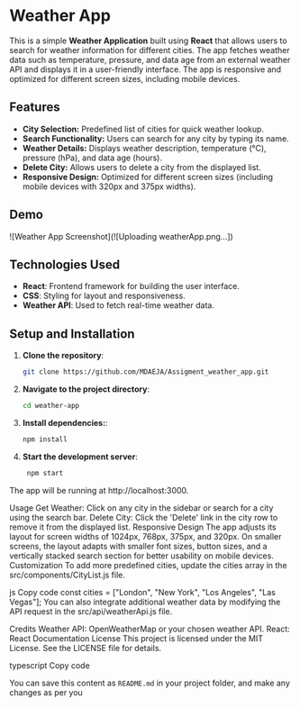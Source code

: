 # Weather App

This is a simple **Weather Application** built using **React** that allows users to search for weather information for different cities. The app fetches weather data such as temperature, pressure, and data age from an external weather API and displays it in a user-friendly interface. The app is responsive and optimized for different screen sizes, including mobile devices.

## Features

- **City Selection:** Predefined list of cities for quick weather lookup.
- **Search Functionality:** Users can search for any city by typing its name.
- **Weather Details:** Displays weather description, temperature (°C), pressure (hPa), and data age (hours).
- **Delete City:** Allows users to delete a city from the displayed list.
- **Responsive Design:** Optimized for different screen sizes (including mobile devices with 320px and 375px widths).

## Demo

![Weather App Screenshot](![Uploading weatherApp.png…])

## Technologies Used

- **React**: Frontend framework for building the user interface.
- **CSS**: Styling for layout and responsiveness.
- **Weather API**: Used to fetch real-time weather data.

## Setup and Installation

1. **Clone the repository**:

   ```bash
   git clone https://github.com/MDAEJA/Assigment_weather_app.git
   
2. **Navigate to the project directory**:
   ```bash
   cd weather-app
   
3. **Install dependencies:**:
    ```bash
   npm install

4. **Start the development server**:
     ```bash
      npm start

  The app will be running at http://localhost:3000.

Usage
Get Weather: Click on any city in the sidebar or search for a city using the search bar.
Delete City: Click the 'Delete' link in the city row to remove it from the displayed list.
Responsive Design
The app adjusts its layout for screen widths of 1024px, 768px, 375px, and 320px.
On smaller screens, the layout adapts with smaller font sizes, button sizes, and a vertically stacked search section for better usability on mobile devices.
Customization
To add more predefined cities, update the cities array in the src/components/CityList.js file.

js
Copy code
const cities = ["London", "New York", "Los Angeles", "Las Vegas"];
You can also integrate additional weather data by modifying the API request in the src/api/weatherApi.js file.

Credits
Weather API: OpenWeatherMap or your chosen weather API.
React: React Documentation
License
This project is licensed under the MIT License. See the LICENSE file for details.

typescript
Copy code

You can save this content as `README.md` in your project folder, and make any changes as per you



